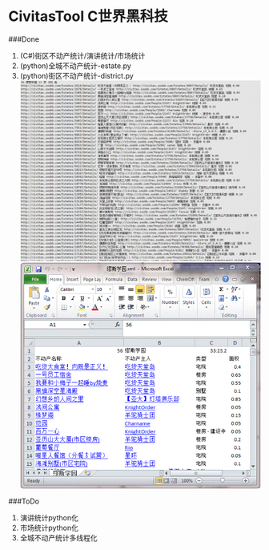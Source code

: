 CivitasTool C世界黑科技
===========
###Done
1.  (C#)街区不动产统计/演讲统计/市场统计
2.  (python)全城不动产统计-estate.py
3.  (python)街区不动产统计-district.py
    ![alt tag](https://raw.githubusercontent.com/JiYouMCC/CivitasTool/master/snapshot/district.GIF)
    ![alt tag](https://raw.githubusercontent.com/JiYouMCC/CivitasTool/master/snapshot/district_xls.GIF)

###ToDo
1.  演讲统计python化
2.  市场统计python化
3.  全城不动产统计多线程化
